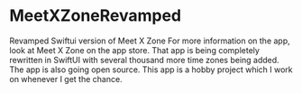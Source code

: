 # MeetXZoneRevamped
Revamped Swiftui version of Meet X Zone
For more information on the app, look at Meet X Zone on the app store. That app is being completely rewritten in SwiftUI with several thousand more time zones being added. The app is also going open source. This app is a hobby project which I work on whenever I get the chance.
